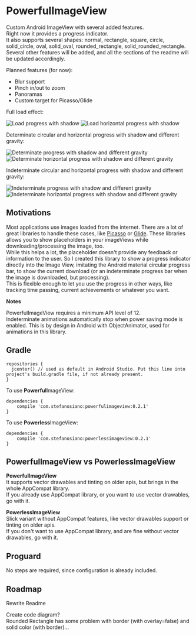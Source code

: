 PowerfulImageView
=================

Custom Android ImageView with several added features.  
Right now it provides a progress indicator.  
It also supports several shapes: normal, rectangle, square, circle, solid_circle, oval, solid_oval, rounded_rectangle, solid_rounded_rectangle.  
Several other features will be added, and all the sections of the readme will be updated accordingly.  
  
Planned features (for now):  
* Blur support
* Pinch in/out to zoom
* Panoramas
* Custom target for Picasso/Glide
  
  
Full load effect:  

![Load progress with shadow](https://raw.githubusercontent.com/stefanosiano/PowerfulImageView/master/load%20circular.gif) 
![Load horizontal progress with shadow](https://raw.githubusercontent.com/stefanosiano/PowerfulImageView/master/load%20horizontal.gif)

  
Determinate circular and horizontal progress with shadow and different gravity:  

![Determinate progress with shadow and different gravity](https://raw.githubusercontent.com/stefanosiano/PowerfulImageView/master/screen%20determinate%20gravity.png) 
![Determinate horizontal progress with shadow and different gravity](https://raw.githubusercontent.com/stefanosiano/PowerfulImageView/master/screen%20determinate%20horizontal%20gravity.png)
  
  
Indeterminate circular and horizontal progress with shadow and different gravity:  

![Indeterminate progress with shadow and different gravity](https://raw.githubusercontent.com/stefanosiano/PowerfulImageView/master/indeterminate.gif) 
![Indeterminate horizontal progress with shadow and different gravity](https://raw.githubusercontent.com/stefanosiano/PowerfulImageView/master/horizontal%20indeterminate.gif)


Motivations
-----------

Most applications use images loaded from the internet. There are a lot of great libraries to handle these cases, like [Picasso](https://github.com/square/picasso) or [Glide](https://github.com/bumptech/glide). These libraries allows you to show placeholders in your imageViews while downloading/processing the image, too.  
While this helps a lot, the placeholder doesn't provide any feedback or information to the user. So I created this library to show a progress indicator directly into the Image View, imitating the Android material circular progress bar, to show the current download (or an indeterminate progress bar when the image is downloaded, but processing).  
This is flexible enough to let you use the progress in other ways, like tracking time passing, current achievements or whatever you want.


**Notes**  
  
PowerfulImageView requires a minimum API level of 12.  
Indeterminate animations automatically stop when power saving mode is enabled. This is by design in Android with ObjectAnimator, used for animations in this library.
  
  
  
Gradle
------
  
```
repositories {
  jcenter() // used as default in Android Studio. Put this line into project's build.gradle file, if not already present.
}
```

To use **Powerful**ImageView:  
```
dependencies {
    compile 'com.stefanosiano:powerfulimageview:0.2.1'
}
```
To use **Powerless**ImageView:  
```
dependencies {
    compile 'com.stefanosiano:powerlessimageview:0.2.1'
}
```
  
PowerfulImageView vs PowerlessImageView
---------------------------------------
**PowerfulImageView**  
It supports vector drawables and tinting on older apis, but brings in the whole AppCompat library.  
If you already use AppCompat library, or you want to use vector drawables, go with it.  
  
**PowerlessImageView**  
Slick variant without AppCompat features, like vector drawables support or tinting on older apis.  
If you don't want to use AppCompat library, and are fine without vector drawables, go with it.  
  
  
Proguard
--------
No steps are required, since configuration is already included.  
  
  
Roadmap
-------
Rewrite Readme  
  
Create code diagram?  
Rounded Rectangle has some problem with border (with overlay=false) and solid color (with border)...  
